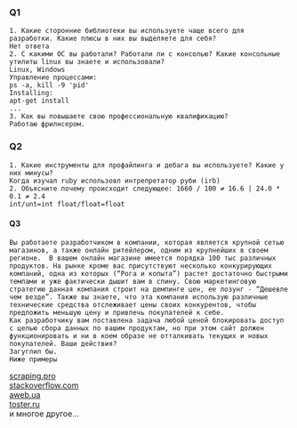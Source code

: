 ### Q1
    1. Какие сторонние библиотеки вы используете чаще всего для разработки. Какие плюсы в них вы выделяете для себя?
    Нет ответа
    2. C какими OС вы работали? Работали ли с консолью? Какие консольные утилиты linux вы знаете и использовали? 
    Linux, Windows
    Управление процессами:
    ps -a, kill -9 'pid'
    Installing:
    apt-get install
    ...
    3. Как вы повышаете свою профессиональную квалификацию?
    Работаю фрилнсером.
### Q2
    1. Какие инструменты для профайлинга и дебага вы используете? Какие у них минусы?
    Когда изучал ruby использовл интрепретатор руби (irb)
    2. Объясните почему происходит следующее: 1660 / 100 ≠ 16.6 | 24.0 * 0.1 ≠ 2.4
    int/unt=int float/float=float
#### Q3
    Вы работаете разработчиком в компании, которая является крупной сетью магазинов, а также онлайн ритейлером, одним из крупнейших в своем регионе.  В вашем онлайн магазине имеется порядка 100 тыс различных продуктов. На рынке кроме вас присутствуют несколько конкурирующих компаний, одна из которых (“Рога и копыта”) растет достаточно быстрыми темпами и уже фактически дышит вам в спину. Свою маркетинговую стратегию данная компания строит на демпинге цен, ее лозунг - “Дешевле чем везде”. Также вы знаете, что эта компания использую различные технические средства отслеживает цены своих конкурентов, чтобы предложить меньшую цену и привлечь покупателей к себе. 
    Как разработчику вам поставлена задача любой ценой блокировать доступ с целью сбора данных по вашим продуктам, но при этом сайт должен функционировать и ни в коем образе не отталкивать текущих и новых покупателей. Ваши действия?
    Загуглил бы.
    Ниже примеры 
[scraping.pro](http://scraping.pro/7-ways-protect-website-scraping-bypass-protection/)  
[stackoverflow.com](https://stackoverflow.com/questions/3161548/how-do-i-prevent-site-scraping)  
[aweb.ua](https://aweb.ua/advices/2013-01-15)  
[toster.ru](https://toster.ru/q/91609)  
и многое другое...
